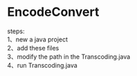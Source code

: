# EncodeConvert
steps:<br>
1、new a java project<br>
2、add these files<br>
3、modify the path in the Transcoding.java<br>
4、run Transcoding.java<br>
